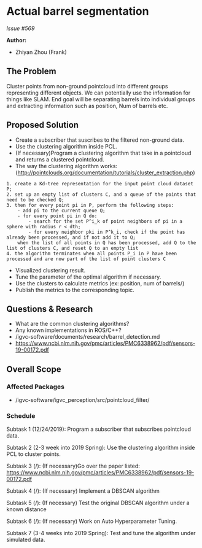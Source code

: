 # Actual barrel segmentation 

*Issue #569*

**Author:**
- Zhiyan Zhou (Frank)

## The Problem
Cluster points from non-ground pointcloud into different groups representing different objects. We can potentially use the information for things like SLAM.
End goal will be separating barrels into individual groups and extracting information such as position, Num of barrels etc.

## Proposed Solution
- Create a subscriber that suscribes to the filtered non-ground data.
- Use the clustering algorithm inside PCL.
- (If necessary)Program a clustering algorithm that take in a pointcloud and returns a clustered pointcloud.
- The way the clustering algorithm works: (http://pointclouds.org/documentation/tutorials/cluster_extraction.php) 

```
1. create a Kd-tree representation for the input point cloud dataset P;
2. set up an empty list of clusters C, and a queue of the points that need to be checked Q;
3. then for every point pi in P, perform the following steps:
	- add pi to the current queue Q;
	- for every point pi in Q do:
		- search for the set P^i_k of point neighbors of pi in a sphere with radius r < dth;
		- for every neighbor pki in P^k_i, check if the point has already been processed, and if not add it to Q;
	when the list of all points in Q has been processed, add Q to the list of clusters C, and reset Q to an empty list
4. the algorithm terminates when all points P_i in P have been processed and are now part of the list of point clusters C
```

- Visualized clustering result.
- Tune the parameter of the optimal algorithm if necessary.
- Use the clusters to calculate metrics (ex: position, num of barrels/) 
- Publish the metrics to the corresponding topic. 

## Questions & Research
- What are the common clustering algorithms?
- Any known implementations in ROS/C++?
- /igvc-software/documents/research/barrel_detection.md
- https://www.ncbi.nlm.nih.gov/pmc/articles/PMC6338962/pdf/sensors-19-00172.pdf

## Overall Scope

### Affected Packages
- /igvc-software/igvc_perception/src/pointcloud_filter/

### Schedule

Subtask 1 (12/24/2019): Program a subscriber that subscribes pointcloud data.

Subtask 2 (2-3 week into 2019 Spring): Use the clustering algorithm inside PCL to cluster points.

Subtask 3 (/): (If necessary)Go over the paper listed: https://www.ncbi.nlm.nih.gov/pmc/articles/PMC6338962/pdf/sensors-19-00172.pdf

Subtask 4 (/): (If necessary) Implement a DBSCAN algorithm 

Subtask 5 (/): (If necessary) Test the original DBSCAN algorithm under a known distance

Subtask 6 (/): (If necessary) Work on Auto Hyperparameter Tuning. 

Subtask 7 (3-4 weeks into 2019 Spring): Test and tune the algorithm under simulated data. 
